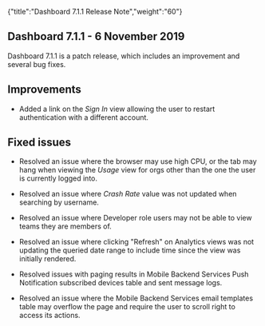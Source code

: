 {"title":"Dashboard 7.1.1 Release Note","weight":"60"}

## Dashboard 7.1.1 - 6 November 2019

Dashboard 7.1.1 is a patch release, which includes an improvement and several bug fixes.

## Improvements

* Added a link on the _Sign In_ view allowing the user to restart authentication with a different account.


## Fixed issues

* Resolved an issue where the browser may use high CPU, or the tab may hang when viewing the _Usage_ view for orgs other than the one the user is currently logged into.

* Resolved an issue where _Crash Rate_ value was not updated when searching by username.

* Resolved an issue where Developer role users may not be able to view teams they are members of.

* Resolved an issue where clicking "Refresh" on Analytics views was not updating the queried date range to include time since the view was initially rendered.

* Resolved issues with paging results in Mobile Backend Services Push Notification subscribed devices table and sent message logs.

* Resolved an issue where the Mobile Backend Services email templates table may overflow the page and require the user to scroll right to access its actions.
